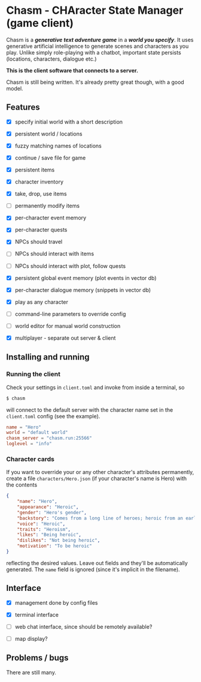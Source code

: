 # Chasm - CHAracter State Manager (game client)

Chasm is a ***generative text adventure game*** in a ***world you
specify***. It uses generative artificial intelligence to generate
scenes and characters as you play. Unlike simply role-playing with a
chatbot, important state persists (locations, characters, dialogue
etc.)

**This is the client software that connects to a server.**

Chasm is still being written. It's already pretty great though,
with a good model.


## Features

* [x] specify initial world with a short description
* [x] persistent world / locations
* [x] fuzzy matching names of locations
* [x] continue / save file for game
* [x] persistent items
* [x] character inventory
* [x] take, drop, use items
* [ ] permanently modify items
* [x] per-character event memory
* [x] per-character quests
* [x] NPCs should travel
* [ ] NPCs should interact with items
* [ ] NPCs should interact with plot, follow quests
* [x] persistent global event memory (plot events in vector db)
* [x] per-character dialogue memory (snippets in vector db)
* [x] play as any character
* [ ] command-line parameters to override config
* [ ] world editor for manual world construction
* [x] multiplayer - separate out server & client


## Installing and running

### Running the client

Check your settings in `client.toml` and invoke from inside a terminal, so
```bash
$ chasm
```
will connect to the default server with the character name set in the `client.toml` config (see the example).

```toml
name = "Hero"
world = "default world"
chasm_server = "chasm.run:25566"
loglevel = "info"
```

### Character cards

If you want to override your or any other character's attributes
permanently, create a file `characters/Hero.json` (if your character's
name is Hero) with the contents
```json
{
    "name": "Hero",
    "appearance": "Heroic",
    "gender": "Hero's gender",
    "backstory": "Comes from a long line of heroes; heroic from an early age.",
    "voice": "Heroic",
    "traits": "Heroism",
    "likes": "Being heroic",
    "dislikes": "Not being heroic",
    "motivation": "To be heroic"
}
```
reflecting the desired values. Leave out fields and they'll be automatically generated. The `name` field is ignored (since it's implicit in the filename).


## Interface

- [x] management done by config files
- [x] terminal interface
- [ ] web chat interface, since should be remotely available?
- [ ] map display?


## Problems / bugs

There are still many.
